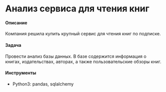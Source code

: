 # Анализ сервиса для чтения книг
#### Описание
Компания решила купить крупный сервис для чтения книг по подписке.
#### Задача
Провести анализ базы данных. В базе содержится информация о книгах, издательствах, авторах, а также пользовательские обзоры книг.
#### Инструменты
* Python3: pandas, sqlalchemy

